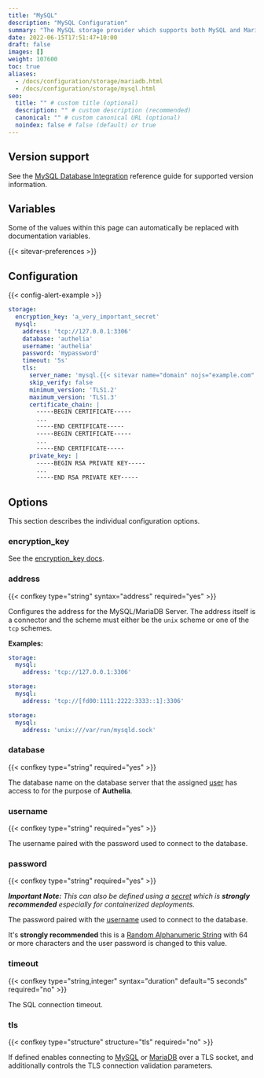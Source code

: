 ```yaml
---
title: "MySQL"
description: "MySQL Configuration"
summary: "The MySQL storage provider which supports both MySQL and MariaDB."
date: 2022-06-15T17:51:47+10:00
draft: false
images: []
weight: 107600
toc: true
aliases:
  - /docs/configuration/storage/mariadb.html
  - /docs/configuration/storage/mysql.html
seo:
  title: "" # custom title (optional)
  description: "" # custom description (recommended)
  canonical: "" # custom canonical URL (optional)
  noindex: false # false (default) or true
---
```


## Version support

See the [MySQL Database Integration](../../reference/integrations/database-integrations.md#mysql) reference
guide for supported version information.

## Variables

Some of the values within this page can automatically be replaced with documentation variables.

{{< sitevar-preferences >}}

## Configuration

{{< config-alert-example >}}

```yaml {title="configuration.yml"}
storage:
  encryption_key: 'a_very_important_secret'
  mysql:
    address: 'tcp://127.0.0.1:3306'
    database: 'authelia'
    username: 'authelia'
    password: 'mypassword'
    timeout: '5s'
    tls:
      server_name: 'mysql.{{< sitevar name="domain" nojs="example.com" >}}'
      skip_verify: false
      minimum_version: 'TLS1.2'
      maximum_version: 'TLS1.3'
      certificate_chain: |
        -----BEGIN CERTIFICATE-----
        ...
        -----END CERTIFICATE-----
        -----BEGIN CERTIFICATE-----
        ...
        -----END CERTIFICATE-----
      private_key: |
        -----BEGIN RSA PRIVATE KEY-----
        ...
        -----END RSA PRIVATE KEY-----
```

## Options

This section describes the individual configuration options.

### encryption_key

See the [encryption_key docs](introduction.md#encryption_key).

### address

{{< confkey type="string" syntax="address" required="yes" >}}

Configures the address for the MySQL/MariaDB Server. The address itself is a connector and the scheme must either be
the `unix` scheme or one of the `tcp` schemes.

__Examples:__

```yaml {title="configuration.yml"}
storage:
  mysql:
    address: 'tcp://127.0.0.1:3306'
```

```yaml {title="configuration.yml"}
storage:
  mysql:
    address: 'tcp://[fd00:1111:2222:3333::1]:3306'
```

```yaml {title="configuration.yml"}
storage:
  mysql:
    address: 'unix:///var/run/mysqld.sock'
```

### database

{{< confkey type="string" required="yes" >}}

The database name on the database server that the assigned [user](#username) has access to for the purpose of
__Authelia__.

### username

{{< confkey type="string" required="yes" >}}

The username paired with the password used to connect to the database.

### password

{{< confkey type="string" required="yes" >}}

*__Important Note:__ This can also be defined using a [secret](../methods/secrets.md) which is __strongly recommended__
especially for containerized deployments.*

The password paired with the [username](#username) used to connect to the database.

It's __strongly recommended__ this is a
[Random Alphanumeric String](../../reference/guides/generating-secure-values.md#generating-a-random-alphanumeric-string) with 64 or more
characters and the user password is changed to this value.

### timeout

{{< confkey type="string,integer" syntax="duration" default="5 seconds" required="no" >}}

The SQL connection timeout.

### tls

{{< confkey type="structure" structure="tls" required="no" >}}

If defined enables connecting to [MySQL] or [MariaDB] over a TLS socket, and additionally controls the TLS connection
validation parameters.

[MySQL]: https://www.mysql.com/
[MariaDB]: https://mariadb.org/
